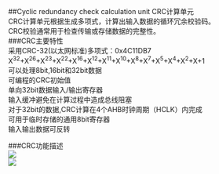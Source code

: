 ##Cyclic redundancy check calculation unit CRC计算单元  
CRC计算单元根据生成多项式，计算出输入数据的循环冗余校验码。  
CRC校验通常用于检查传输或存储数据的完整性。  
###CRC主要特性  
采用CRC-32(以太网标准)多项式：0x4C11DB7  
X<sup>32</sup>+X<sup>26</sup>+X<sup>23</sup>+X<sup>22</sup>+X<sup>16</sup>+X<sup>12</sup>+X<sup>11</sup>+X<sup>10</sup>+X<sup>8</sup>+X<sup>7</sup>+X<sup>5</sup>+X<sup>4</sup>+X<sup>2</sup>+X+1  
可以处理8bit,16bit和32bit数据  
可编程的CRC初始值  
单向32bit数据输入/输出寄存器  
输入缓冲避免在计算过程中造成总线阻塞  
对于32bit的数据,CRC计算在4个AHB时钟周期（HCLK）内完成  
可用于临时存储的通用8bit寄存器  
输入输出数据可反转  

###CRC功能描述  
![](https://i.imgur.com/d87By7C.png)  
![](https://i.imgur.com/oqx2jgL.png)  

